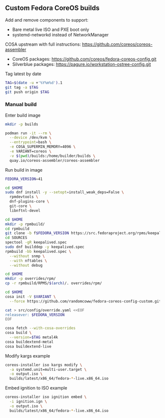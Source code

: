 ## Custom Fedora CoreOS builds

Add and remove components to support:

* Bare metal live ISO and PXE boot only
* systemd-networkd instead of NetworkManager

COSA upstream with full instructions: https://github.com/coreos/coreos-assembler

* CoreOS packages: https://github.com/coreos/fedora-coreos-config.git
* Silverblue packages: https://pagure.io/workstation-ostree-config.git

Tag latest by date

```bash
TAG=$(date -u +'%Y%m%d').1
git tag -a $TAG
git push origin $TAG
```

### Manual build

Enter build image

```bash
mkdir -p builds

podman run -it --rm \
  --device /dev/kvm \
  --entrypoint=bash \
  -e COSA_SUPERMIN_MEMORY=4096 \
  -e VARIANT=coreos \
  -v $(pwd)/builds:/home/builder/builds \
  quay.io/coreos-assembler/coreos-assembler
```

Run build in image

```bash
FEDORA_VERSION=41

cd $HOME
sudo dnf install -y --setopt=install_weak_deps=False \
  rpmdevtools \
  dnf-plugins-core \
  git-core \
  libnftnl-devel

cd $HOME
mkdir -p rpmbuild/
cd rpmbuild
git clone -b f$FEDORA_VERSION https://src.fedoraproject.org/rpms/keepalived.git SOURCES/
cd SOURCES
spectool -gR keepalived.spec
sudo dnf builddep -y keepalived.spec
rpmbuild -bb keepalived.spec \
  --without snmp \
  --with nftables \
  --without debug

cd $HOME
mkdir -p overrides/rpm/
cp -r rpmbuild/RPMS/$(arch)/. overrides/rpm/

cd $HOME
cosa init -V $VARIANT \
  --force https://github.com/randomcoww/fedora-coreos-config-custom.git

cat > src/config/override.yaml <<EOF
releasever: $FEDORA_VERSION
EOF

cosa fetch --with-cosa-overrides
cosa build \
  --version=$TAG metal4k
cosa buildextend-metal
cosa buildextend-live
```

Modify kargs example

```bash
coreos-installer iso kargs modify \
  -a systemd.unit=multi-user.target \
  -o output.iso \
  builds/latest/x86_64/fedora-*-live.x86_64.iso
```

Embed ignition to ISO example

```bash
coreos-installer iso ignition embed \
  -i ignition.ign \
  -o output.iso \
  builds/latest/x86_64/fedora-*-live.x86_64.iso
```